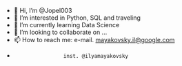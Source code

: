- 👋 Hi, I’m @Jopel003
- 👀 I’m interested in Python, SQL and traveling
- 🌱 I’m currently learning Data Science
- 💞️ I’m looking to collaborate on ...
- 📫 How to reach me: e-mail. mayakovsky.il@google.com
-                     inst. @ilyamayakovsky
